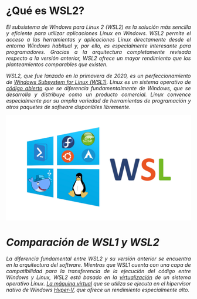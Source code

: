 # <b>¿Qué es WSL2?</b>

<cite style="display:block; text-align: justify">
El subsistema de Windows para Linux 2 (WSL2) es la solución más sencilla y eficiente para utilizar aplicaciones Linux en Windows. WSL2 permite el acceso a las herramientas y aplicaciones Linux directamente desde el entorno Windows habitual y, por ello, es especialmente interesante para programadores. Gracias a la arquitectura completamente revisada respecto a la versión anterior, WSL2 ofrece un mayor rendimiento que los planteamientos comparables que existen.

WSL2, que fue lanzado en la primavera de 2020, es un perfeccionamiento de [Windows Subsystem for Linux (WSL1)][1_0]. Linux es un sistema operativo de [código abierto][1_1] que se diferencia fundamentalmente de Windows, que se desarrolla y distribuye como un producto comercial. Linux convence especialmente por su amplia variedad de herramientas de programación y otros paquetes de software disponibles libremente.</cite>

![Arquitectura WSL2](img_Arq/img_1.jpg) 

[1_0]:https://www.ionos.es/digitalguide/servidores/know-how/windows-subsystem-for-linux-wsl/

[1_1]:https://www.ionos.es/digitalguide/servidores/know-how/que-es-el-open-source-o-codigo-abierto/

[1_2]:https://www.ionos.es/digitalguide/servidores/configuracion/virtualizacion/

[1_3]:https://www.ionos.es/digitalguide/servidores/know-how/maquina-virtual/

[1_4]:https://www.ionos.es/digitalguide/servidores/know-how/que-es-hyper-v/

# <b>Comparación de WSL1 y WSL2</b>

<cite style="display:block; text-align: justify">La diferencia fundamental entre WSL2 y su versión anterior se encuentra en la arquitectura del software. Mientras que WSL1 cuenta con una capa de compatibilidad para la transferencia de la ejecución del código entre Windows y Linux, WSL2 está basado en la [virtualización][1_2] de un sistema operativo Linux. [La máquina virtual][1_3] que se utiliza se ejecuta en el hipervisor nativo de Windows [Hyper-V][1_4], que ofrece un rendimiento especialmente alto.</cite>
